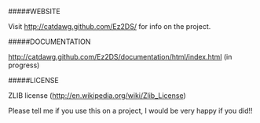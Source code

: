 #####WEBSITE

Visit http://catdawg.github.com/Ez2DS/ for info on the project.

#####DOCUMENTATION

http://catdawg.github.com/Ez2DS/documentation/html/index.html (in progress)

#####LICENSE 

ZLIB license (http://en.wikipedia.org/wiki/Zlib_License)

Please tell me if you use this on a project, I would be very happy if you did!!


